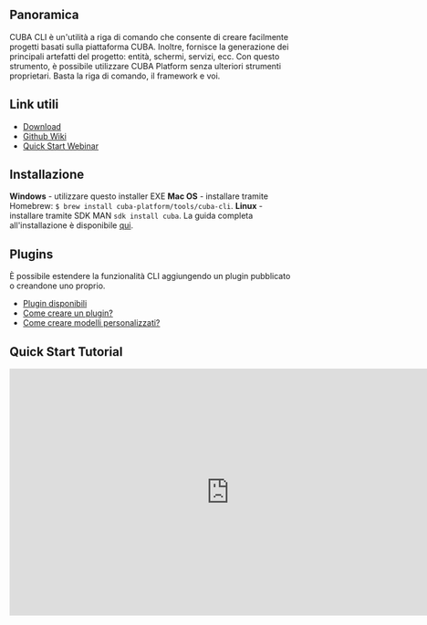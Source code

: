 ## Panoramica
CUBA CLI è un'utilità a riga di comando che consente di creare facilmente progetti basati sulla piattaforma CUBA. Inoltre, fornisce la generazione dei principali artefatti del progetto: entità, schermi, servizi, ecc.
Con questo strumento, è possibile utilizzare CUBA Platform senza ulteriori strumenti proprietari. Basta la riga di comando, il framework e voi.
## Link utili
* [Download](https://www.cuba-platform.com/download/previous-cli/)
* [Github Wiki](https://github.com/cuba-platform/cuba-cli/wiki)
* [Quick Start Webinar](https://www.cuba-platform.com/webinars/cuba-cli-quick-start)
## Installazione
**Windows** - utilizzare questo installer EXE
**Mac OS** - installare tramite Homebrew:
```$ brew install cuba-platform/tools/cuba-cli```.
**Linux** - installare tramite SDK MAN
```sdk install cuba```.
La guida completa all'installazione è disponibile [qui](https://github.com/cuba-platform/cuba-cli/wiki/Installation).
## Plugins
È possibile estendere la funzionalità CLI aggiungendo un plugin pubblicato o creandone uno proprio.
* [Plugin disponibili](https://github.com/topics/cuba-cli)
* [Come creare un plugin?](https://github.com/cuba-platform/cuba-cli/wiki/Plugin-Development)
* [Come creare modelli personalizzati?](https://github.com/cuba-platform/cuba-cli/wiki/Custom-templates)
## Quick Start Tutorial
<iframe width="770" height="433" src="https://www.youtube.com/embed/5nHeA57-628" frameborder="0" allow="accelerometer; autoplay; encrypted-media; gyroscope; picture-in-picture" allowfullscreen></iframe>